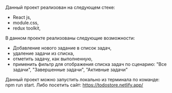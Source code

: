 Данный проект реализован на следующем стеке:
 - React js,
 - module.css,
 - redux toolkit,

В данном проекте реализованы следующие возможности:
 - Добавление нового задание в список задач,
 - удаление задачи из списка,
 - отметить задачу, как выполненную,
 - применить фильтр для отображения списка задач по сценарию: "Все задачи", "Завершенные задачи", "Активные задачи"

 Данный проект можно запустить локально из терминала по команде: npm run start.
 Либо посетить сайт: https://todostore.netlify.app/
